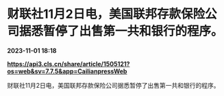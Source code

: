 # 财联社11月2日电，美国联邦存款保险公司据悉暂停了出售第一共和银行的程序。

**2023-11-01 18:18**

**https://api3.cls.cn/share/article/1505121?os=web&sv=7.7.5&app=CailianpressWeb**

财联社11月2日电，美国联邦存款保险公司据悉暂停了出售第一共和银行的程序。